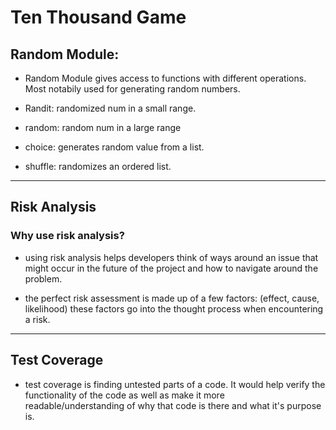 # Ten Thousand Game

## Random Module:

- Random Module gives access to functions with different operations. Most notabily used for generating random numbers.

- Randit: randomized num in a small range.

- random: random num in a large range

- choice: generates random value from a list.

- shuffle: randomizes an ordered list.

___

## Risk Analysis

### Why use risk analysis?

- using risk analysis helps developers think of ways around an issue that might occur in the future of the project and how to navigate around the problem.

- the perfect risk assessment is made up of a few factors: (effect, cause, likelihood) these factors go into the thought process when encountering a risk.

___

## Test Coverage

- test coverage is finding untested parts of a code. It would help verify the functionality of the code as well as make it more readable/understanding of why that code is there and what it's purpose is.